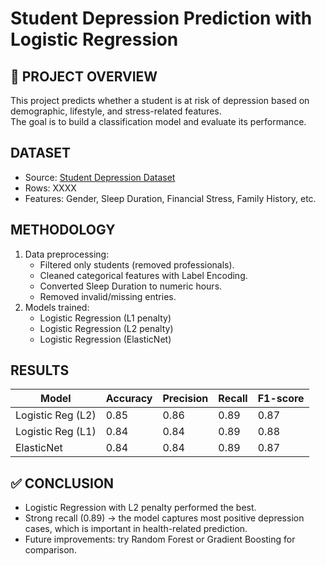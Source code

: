 # Student Depression Prediction with Logistic Regression

## 📌 PROJECT OVERVIEW
This project predicts whether a student is at risk of depression based on demographic, lifestyle, and stress-related features.  
The goal is to build a classification model and evaluate its performance.

##  DATASET
- Source: [Student Depression Dataset](<link-if-public>)
- Rows: XXXX
- Features: Gender, Sleep Duration, Financial Stress, Family History, etc.

## METHODOLOGY 
1. Data preprocessing:
   - Filtered only students (removed professionals).
   - Cleaned categorical features with Label Encoding.
   - Converted Sleep Duration to numeric hours.
   - Removed invalid/missing entries.
2. Models trained:
   - Logistic Regression (L1 penalty)
   - Logistic Regression (L2 penalty)
   - Logistic Regression (ElasticNet)

## RESULTS
| Model              | Accuracy | Precision | Recall | F1-score |
|--------------------|----------|-----------|--------|----------|
| Logistic Reg (L2)  | 0.85     | 0.86      | 0.89   | 0.87     |
| Logistic Reg (L1)  | 0.84     | 0.84      | 0.89   | 0.88     |
| ElasticNet         | 0.84     | 0.84      | 0.89   | 0.87     |

## ✅ CONCLUSION
- Logistic Regression with L2 penalty performed the best.
- Strong recall (0.89) → the model captures most positive depression cases, which is important in health-related prediction.
- Future improvements: try Random Forest or Gradient Boosting for comparison.
